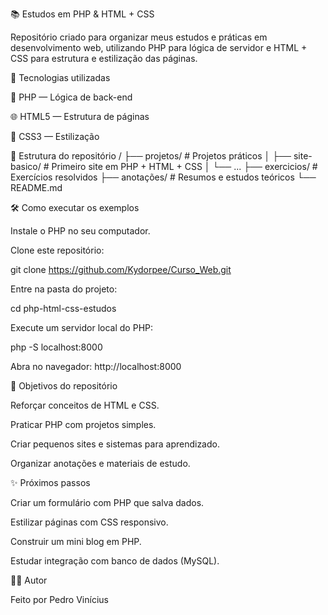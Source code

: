 📚 Estudos em PHP & HTML + CSS

Repositório criado para organizar meus estudos e práticas em desenvolvimento web, utilizando PHP para lógica de servidor e HTML + CSS para estrutura e estilização das páginas.

🚀 Tecnologias utilizadas

🐘 PHP
 — Lógica de back-end

🌐 HTML5
 — Estrutura de páginas

🎨 CSS3
 — Estilização

📂 Estrutura do repositório
/
├── projetos/         # Projetos práticos
│   ├── site-basico/  # Primeiro site em PHP + HTML + CSS
│   └── ...
├── exercicios/       # Exercícios resolvidos
├── anotações/        # Resumos e estudos teóricos
└── README.md

🛠️ Como executar os exemplos

Instale o PHP
 no seu computador.

Clone este repositório:

git clone https://github.com/Kydorpee/Curso_Web.git


Entre na pasta do projeto:

cd php-html-css-estudos


Execute um servidor local do PHP:

php -S localhost:8000


Abra no navegador: http://localhost:8000

📌 Objetivos do repositório

Reforçar conceitos de HTML e CSS.

Praticar PHP com projetos simples.

Criar pequenos sites e sistemas para aprendizado.

Organizar anotações e materiais de estudo.

✨ Próximos passos

 Criar um formulário com PHP que salva dados.

 Estilizar páginas com CSS responsivo.

 Construir um mini blog em PHP.

 Estudar integração com banco de dados (MySQL).

🧑‍💻 Autor

Feito por Pedro Vinícius
